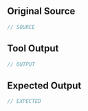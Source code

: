 ## Original Source

```js
// SOURCE
```

## Tool Output

```js
// OUTPUT
```

## Expected Output

```js
// EXPECTED
```
